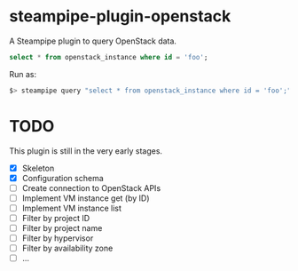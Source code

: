 # steampipe-plugin-openstack

A Steampipe plugin to query OpenStack data.

```sql
select * from openstack_instance where id = 'foo';
```

Run as:

```bash
$> steampipe query "select * from openstack_instance where id = 'foo';"
```

# TODO

This plugin is still in the very early stages.

- [x] Skeleton
- [x] Configuration schema
- [ ] Create connection to OpenStack APIs
- [ ] Implement VM instance get (by ID)
- [ ] Implement VM instance list
- [ ] Filter by project ID
- [ ] Filter by project name
- [ ] Filter by hypervisor
- [ ] Filter by availability zone
- [ ] ...
